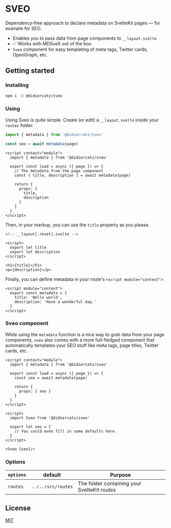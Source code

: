 # SVEO

Dependency-free approach to declare metadata on SvelteKit pages — for example for SEO.

- Enables you to pass data from page components to `__layout.svelte`
- :white_check_mark: Works with MDSveX out of the box.
- `Sveo` component for easy templating of meta tags, Twitter cards, OpenGraph, etc.

## Getting started

### Installing

```bash
npm i -D @didiercatz/sveo
```

### Using

Using Sveo is quite simple. Create (or edit) a `__layout.svelte` inside your `routes` folder.

```js
import { metadata } from '@didiercatz/sveo'

const seo = await metadata(page)
```

```svelte
<script context="module">
  import { metadata } from '@didiercatz/sveo'

  export const load = async ({ page }) => {
    // The metadata from the page component
    const { title, description } = await metadata(page)

    return {
      props: {
        title,
        description
      }
    }
  }
</script>
```

Then, in your markup, you can use the `title` property as you please.

```svelte
<!-- __layout[.reset].svelte -->

<script>
  export let title
  export let description
</script>

<h1>{title}</h1>
<p>{description}</p>
```

Finally, you can define metadata in your route's `<script module="context">`:

```svelte
<script module="context">
  export const metadata = {
    title: 'Hello world',
    description: 'Have a wonderful day.'
  }
</script>
```

### Sveo component

While using the `metadata` function is a nice way to grab data from your page components, `sveo` also comes with a more full-fledged component that automatically templates your SEO stuff like meta tags, page titles, Twitter cards, etc.

```svelte
<script context="module">
  import { metadata } from '@didiercatz/sveo'

  export const load = async ({ page }) => {
    const seo = await metadata(page)

    return {
      props: { seo }
    }
  }
</script>

<script>
  import Sveo from '@didiercatz/sveo'

  export let seo = {
    // You could even fill in some defaults here.
  }
</script>

<Sveo {seo}/>
```

### Options

| `options` | default            | Purpose                                     |
| --------- | ------------------ | ------------------------------------------- |
| `routes`  | `../../src/routes` | The folder containing your SvelteKit routes |

## License

[MIT](https://github.com/didier/sveo/blob/main/LICENSE)
